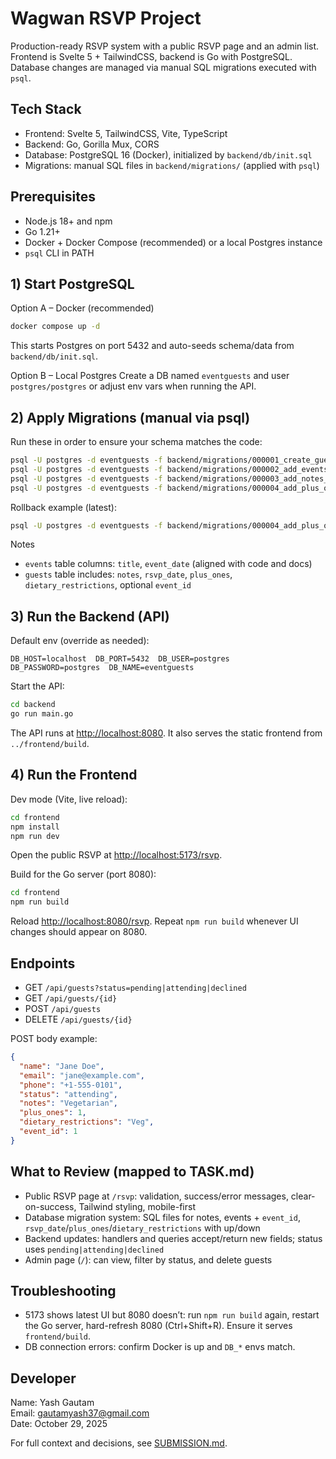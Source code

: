# Wagwan RSVP Project

Production-ready RSVP system with a public RSVP page and an admin list. Frontend is Svelte 5 + TailwindCSS, backend is Go with PostgreSQL. Database changes are managed via manual SQL migrations executed with `psql`.

## Tech Stack

- Frontend: Svelte 5, TailwindCSS, Vite, TypeScript
- Backend: Go, Gorilla Mux, CORS
- Database: PostgreSQL 16 (Docker), initialized by `backend/db/init.sql`
- Migrations: manual SQL files in `backend/migrations/` (applied with `psql`)

## Prerequisites

- Node.js 18+ and npm
- Go 1.21+
- Docker + Docker Compose (recommended) or a local Postgres instance
- `psql` CLI in PATH

## 1) Start PostgreSQL

Option A – Docker (recommended)

```bash
docker compose up -d
```

This starts Postgres on port 5432 and auto-seeds schema/data from `backend/db/init.sql`.

Option B – Local Postgres
Create a DB named `eventguests` and user `postgres/postgres` or adjust env vars when running the API.

## 2) Apply Migrations (manual via psql)

Run these in order to ensure your schema matches the code:

```bash
psql -U postgres -d eventguests -f backend/migrations/000001_create_guests_table.up.sql
psql -U postgres -d eventguests -f backend/migrations/000002_add_events_and_guest_notes.up.sql
psql -U postgres -d eventguests -f backend/migrations/000003_add_notes_and_eventid_to_guests.up.sql
psql -U postgres -d eventguests -f backend/migrations/000004_add_plus_ones_and_dietary_restrictions.up.sql
```

Rollback example (latest):

```bash
psql -U postgres -d eventguests -f backend/migrations/000004_add_plus_ones_and_dietary_restrictions.down.sql
```

Notes

- `events` table columns: `title`, `event_date` (aligned with code and docs)
- `guests` table includes: `notes`, `rsvp_date`, `plus_ones`, `dietary_restrictions`, optional `event_id`

## 3) Run the Backend (API)

Default env (override as needed):

```
DB_HOST=localhost  DB_PORT=5432  DB_USER=postgres  DB_PASSWORD=postgres  DB_NAME=eventguests
```

Start the API:

```bash
cd backend
go run main.go
```

The API runs at <http://localhost:8080>. It also serves the static frontend from `../frontend/build`.

## 4) Run the Frontend

Dev mode (Vite, live reload):

```bash
cd frontend
npm install
npm run dev
```

Open the public RSVP at <http://localhost:5173/rsvp>.

Build for the Go server (port 8080):

```bash
cd frontend
npm run build
```

Reload <http://localhost:8080/rsvp>. Repeat `npm run build` whenever UI changes should appear on 8080.

## Endpoints

- GET `/api/guests?status=pending|attending|declined`
- GET `/api/guests/{id}`
- POST `/api/guests`
- DELETE `/api/guests/{id}`

POST body example:

```json
{
  "name": "Jane Doe",
  "email": "jane@example.com",
  "phone": "+1-555-0101",
  "status": "attending",
  "notes": "Vegetarian",
  "plus_ones": 1,
  "dietary_restrictions": "Veg",
  "event_id": 1
}
```

## What to Review (mapped to TASK.md)

- Public RSVP page at `/rsvp`: validation, success/error messages, clear-on-success, Tailwind styling, mobile-first
- Database migration system: SQL files for notes, events + `event_id`, `rsvp_date`/`plus_ones`/`dietary_restrictions` with up/down
- Backend updates: handlers and queries accept/return new fields; status uses `pending|attending|declined`
- Admin page (`/`): can view, filter by status, and delete guests

## Troubleshooting

- 5173 shows latest UI but 8080 doesn’t: run `npm run build` again, restart the Go server, hard-refresh 8080 (Ctrl+Shift+R). Ensure it serves `frontend/build`.
- DB connection errors: confirm Docker is up and `DB_*` envs match.

## Developer

Name: Yash Gautam  
Email: <gautamyash37@gmail.com>  
Date: October 29, 2025  

For full context and decisions, see [SUBMISSION.md](./SUBMISSION.md).
